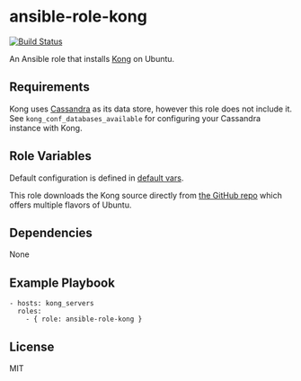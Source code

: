# ansible-role-kong
[![Build Status](https://travis-ci.org/Getsidecar/ansible-role-kong.svg?branch=master)](https://travis-ci.org/Getsidecar/ansible-role-kong)

An Ansible role that installs [Kong](https://getkong.org) on Ubuntu.  

## Requirements

Kong uses [Cassandra](https://cassandra.apache.org/) as its data store, however this role does not include it. See `kong_conf_databases_available` for configuring your Cassandra instance with Kong.   

## Role Variables

Default configuration is defined in [default vars](defaults/main.yml).

This role downloads the Kong source directly from [the GitHub repo](https://github.com/Mashape/kong/releases) which offers multiple flavors of Ubuntu.    

## Dependencies

None

## Example Playbook

    - hosts: kong_servers
      roles:
        - { role: ansible-role-kong }

## License

MIT
